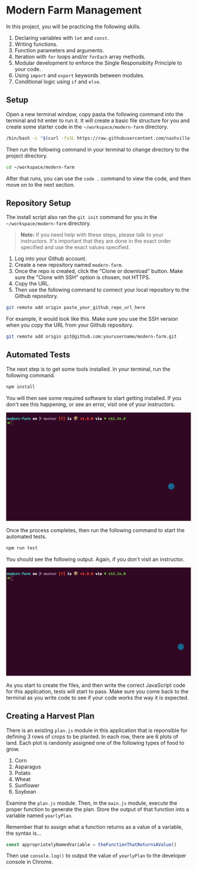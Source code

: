 # Modern Farm Management

In this project, you will be practicing the following skills.

1. Declaring variables with `let` and `const`.
1. Writing functions.
1. Function parameters and arguments.
1. Iteration with `for` loops and/or `forEach` array methods.
1. Modular development to enforce the Single Responsibiity Principle to your code.
1. Using `import` and `export` keywords between modules.
1. Conditional logic using `if` and `else`.

## Setup

Open a new terminal window, copy pasta the following command into the terminal and hit enter to run it. It will create a basic file structure for you and create some starter code in the `~/workspace/modern-farm` directory.

```sh
/bin/bash -c "$(curl -fsSL https://raw.githubusercontent.com/nashville-software-school/client-side-mastery/cohort-42/book-1-martins-aquarium/chapters/scripts/modern-farm-install.sh)"
```

Then run the following command in your terminal to change directory to the project directory.

```sh
cd ~/workspace/modern-farm
```

After that runs, you can use the `code .` command to view the code, and then move on to the next section.

## Repository Setup

The install script also ran the `git init` command for you in the `~/workspace/modern-farm` directory.

> **Note:** If you need help with these steps, please talk to your instructors. It's important that they are done in the exact order specified and use the exact values specified.

1. Log into your Github account.
1. Create a new repository named `modern-farm`.
1. Once the repo is created, click the "Clone or download" button. Make sure the "Clone with SSH" option is chosen, not HTTPS.
1. Copy the URL.
1. Then use the following command to connect your local repository to the Github repository.

```sh
git remote add origin paste_your_github_repo_url_here
```

For example, it would look like this. Make sure you use the SSH version when you copy the URL from your Github repository.

```sh
git remote add origin git@github.com:yourusername/modern-farm.git
```

## Automated Tests

The next step is to get some tools installed. In your terminal, run the following command.

```sh
npm install
```

You will then see some required software to start getting installed. If you don't see this happening, or see an error, visit one of your instructors.

![](./images/modern-farm-npm-install.gif)

Once the process completes, then run the following command to start the automated tests.

```sh
npm run test
```

You should see the following output. Again, if you don't visit an instructor.

![](./images/modern-farm-automated-tests.gif)

As you start to create the files, and then write the correct JavaScript code for this application, tests will start to pass. Make sure you come back to the terminal as you write code to see if your code works the way it is expected.

## Creating a Harvest Plan

There is an existing `plan.js` module in this application that is reponsible for defining 3 rows of crops to be planted. In each row, there are 6 plots of land. Each plot is randomly assigned one of the following types of food to grow.

1. Corn
1. Asparagus
1. Potato
1. Wheat
1. Sunflower
1. Soybean

Examine the `plan.js` module. Then, in the `main.js` module, execute the proper function to generate the plan. Store the output of that function into a variable named `yearlyPlan`.

Remember that to assign what a function returns as a value of a variable, the syntax is...

```js
const appropriatelyNamedVariable = theFunctionThatReturnsAValue()
```

Then use `console.log()` to output the value of `yearlyPlan` to the developer console in Chrome.